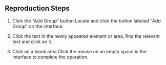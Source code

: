 ## Reproduction Steps

1. Click the "Add Group" button
   Locate and click the button labeled "Add Group" on the interface.

2. Click the text
   In the newly appeared element or area, find the relevant text and click on it.

3. Click on a blank area
   Click the mouse on an empty space in the interface to complete the operation.
